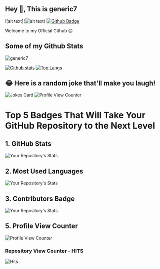 ## Hey 👋, This is generic7
![alt text](![alt text](http://url/to/img.png))
[![Github Badge](https://img.shields.io/badge/-generic7-grey?style=flat&logo=github&logoColor=white&link=https://github.com/generic7/)](https://www.github.com/generic7/) <p align='left'>Welcome to my Official Github 😉</p>
## Some of my Github Stats
<p align=left> <img src=https://komarev.com/ghpvc/?username=generic7 alt=generic7 /> </p>

[![Github stats](https://github-readme-stats.vercel.app/api?username=generic7&show_icons=true&include_all_commits=true)](https://github.com/generic7/github-readme-stats)
[![Top Langs](https://github-readme-stats.vercel.app/api/top-langs/?username=generic7&layout=compact)](https://github.com/generic7/github-readme-stats)
## 😂 Here is a random joke that'll make you laugh!
![Jokes Card](https://readme-jokes.vercel.app/api)
![Profile View Counter](https://komarev.com/ghpvc/?username=generic7)
# Top 5 Badges That Will Take Your GitHub Repository to the Next Level
## 1. GitHub Stats
![Your Repository's Stats](https://github-readme-stats.vercel.app/api?username=generic7&show_icons=true)
## 2. Most Used Languages
![Your Repository's Stats](https://github-readme-stats.vercel.app/api/top-langs/?username=generic7&theme=blue-green)
## 3. Contributors Badge
![Your Repository's Stats](https://contrib.rocks/image?repo=generic7/Python)
## 5. Profile View Counter
![Profile View Counter](https://komarev.com/ghpvc/?username=generic7)
### Repository View Counter - HITS
![Hits](https://hitcounter.pythonanywhere.com/count/tag.svg?url=https://github.com/generic7/ivyx)
